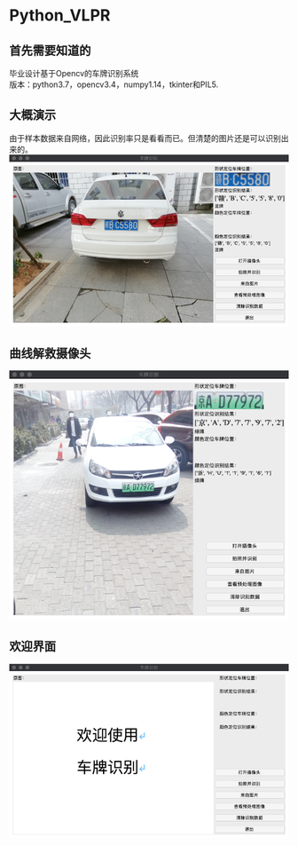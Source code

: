 # Python_VLPR
## 首先需要知道的
毕业设计基于Opencv的车牌识别系统 \
版本：python3.7，opencv3.4，numpy1.14，tkinter和PIL5. 

## 大概演示
由于样本数据来自网络，因此识别率只是看看而已。但清楚的图片还是可以识别出来的。  \
![演示](pic/3.png)
## 曲线解救摄像头  
![界面](pic/1.png)
## 欢迎界面
![欢迎界面](pic/2.png)